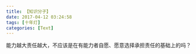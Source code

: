```yaml
---
title: 【知识分子】
date: 2017-04-12 03:24:58
tags: [十年灯]
categories: [Text]
---
```


<p dir="ltr"  >能力越大责任越大，不应该是在有能力者自愿、愿意选择承担责任的基础上的吗？</p>